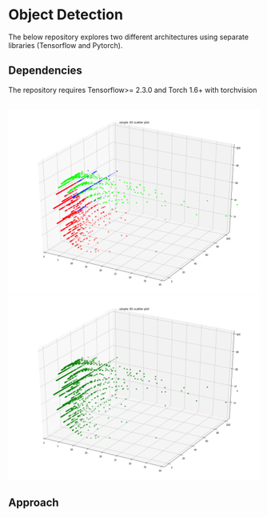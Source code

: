 # Object Detection

The below repository explores two different architectures using separate libraries (Tensorflow and Pytorch).

## Dependencies
The repository requires Tensorflow>= 2.3.0 and Torch 1.6+ with torchvision
##
![alt text](pytorch/resources/clustered_scatter.png)
![alt text](pytorch/resources/unclustered_scatter.png)

## Approach